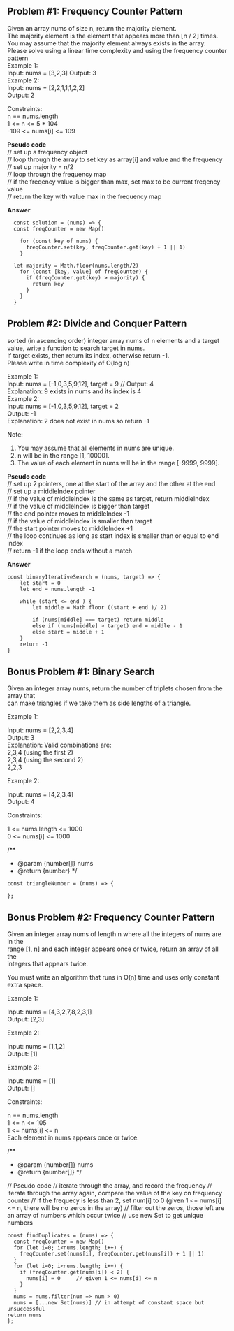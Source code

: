 ## Problem #1: Frequency Counter Pattern

Given an array nums of size n, return the majority element.  
The majority element is the element that appears more than ⌊n / 2⌋ times. You may assume that the majority element always exists in the array.  
Please solve using a linear time complexity and using the frequency counter pattern  
Example 1:  
Input: nums = [3,2,3] Output: 3  
Example 2:  
Input: nums = [2,2,1,1,1,2,2]  
Output: 2

Constraints:  
n == nums.length  
1 <= n <= 5 \* 104  
 -109 <= nums[i] <= 109

**Pseudo code**  
// set up a frequency object  
// loop through the array to set key as array[i] and value and the frequency  
// set up majority = n/2  
// loop through the frequency map  
// if the freqency value is bigger than max, set max to be current freqency value  
// return the key with value max in the frequency map

**Answer**

```
  const solution = (nums) => {
  const freqCounter = new Map()

    for (const key of nums) {
      freqCounter.set(key, freqCounter.get(key) + 1 || 1)
    }

  let majority = Math.floor(nums.length/2)
    for (const [key, value] of freqCounter) {
      if (freqCounter.get(key) > majority) {
        return key
      }
    }
  }

```

## Problem #2: Divide and Conquer Pattern

sorted (in ascending order) integer array nums of n elements and a target value, write a function to search target in nums.  
If target exists, then return its index, otherwise return -1.  
Please write in time complexity of O(log n)

Example 1:  
Input: nums = [-1,0,3,5,9,12], target = 9 // Output: 4  
Explanation: 9 exists in nums and its index is 4  
Example 2:  
Input: nums = [-1,0,3,5,9,12], target = 2  
Output: -1  
Explanation: 2 does not exist in nums so return -1

Note:

1. You may assume that all elements in nums are unique.
2. n will be in the range [1, 10000].
3. The value of each element in nums will be in the range [-9999, 9999].

**Pseudo code**  
// set up 2 pointers, one at the start of the array and the other at the end  
// set up a middleIndex pointer  
// if the value of middleIndex is the same as target, return middleIndex  
// if the value of middleIndex is bigger than target  
// the end pointer moves to middleIndex -1  
// if the value of middleIndex is smaller than target  
// the start pointer moves to middleIndex +1  
// the loop continues as long as start index is smaller than or equal to end index  
// return -1 if the loop ends without a match

**Answer**

```
const binaryIterativeSearch = (nums, target) => {
    let start = 0
    let end = nums.length -1

    while (start <= end ) {
        let middle = Math.floor ((start + end )/ 2)

        if (nums[middle] === target) return middle
        else if (nums[middle] > target) end = middle - 1
        else start = middle + 1
    }
    return -1
}

```

## Bonus Problem #1: Binary Search

Given an integer array nums, return the number of triplets chosen from the array that  
can make triangles if we take them as side lengths of a triangle.

Example 1:

Input: nums = [2,2,3,4]  
Output: 3  
Explanation: Valid combinations are:  
2,3,4 (using the first 2)  
2,3,4 (using the second 2)  
2,2,3

Example 2:

Input: nums = [4,2,3,4]  
Output: 4

Constraints:

1 <= nums.length <= 1000  
0 <= nums[i] <= 1000

/\*\*

- @param {number[]} nums
- @return {number}
  \*/

```
const triangleNumber = (nums) => {

};
```

## Bonus Problem #2: Frequency Counter Pattern

Given an integer array nums of length n where all the integers of nums are in the  
range [1, n] and each integer appears once or twice, return an array of all the  
integers that appears twice.

You must write an algorithm that runs in O(n) time and uses only constant extra space.

Example 1:

Input: nums = [4,3,2,7,8,2,3,1]  
Output: [2,3]

Example 2:

Input: nums = [1,1,2]  
Output: [1]

Example 3:

Input: nums = [1]  
Output: []

Constraints:

n == nums.length  
1 <= n <= 105  
1 <= nums[i] <= n  
Each element in nums appears once or twice.

/\*\*

- @param {number[]} nums
- @return {number[]}
  \*/

// Pseudo code
// iterate through the array, and record the frequency
// iterate through the array again, compare the value of the key on frequency counter
// if the frequecy is less than 2, set num[i] to 0 (given 1 <= nums[i] <= n, there will be no zeros in the array)
// filter out the zeros, those left are an array of numbers which occur twice
// use new Set to get unique numbers

```
const findDuplicates = (nums) => {
  const freqCounter = new Map()
  for (let i=0; i<nums.length; i++) {
    freqCounter.set(nums[i], freqCounter.get(nums[i]) + 1 || 1)
  }
  for (let i=0; i<nums.length; i++) {
    if (freqCounter.get(nums[i]) < 2) {
      nums[i] = 0     // given 1 <= nums[i] <= n
    }
  }
  nums = nums.filter(num => num > 0)
  nums = [...new Set(nums)] // in attempt of constant space but unsuccessful
return nums
};
```
